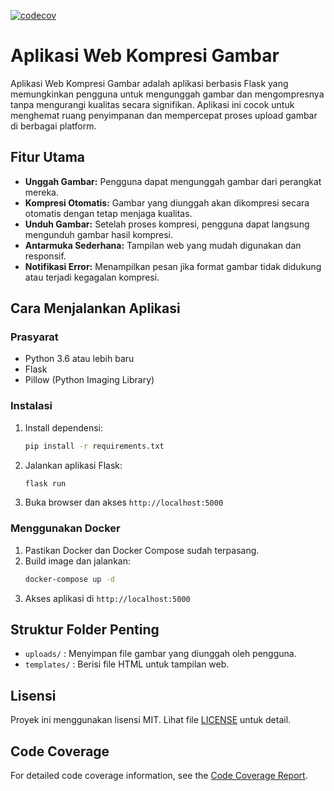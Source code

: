 [![codecov](https://codecov.io/gh/k1lgor/image-compressor/branch/master/graph/badge.svg?token=OWVSAGHDPL)](https://codecov.io/gh/k1lgor/image-compressor)

# Aplikasi Web Kompresi Gambar

Aplikasi Web Kompresi Gambar adalah aplikasi berbasis Flask yang memungkinkan pengguna untuk mengunggah gambar dan mengompresnya tanpa mengurangi kualitas secara signifikan. Aplikasi ini cocok untuk menghemat ruang penyimpanan dan mempercepat proses upload gambar di berbagai platform.

## Fitur Utama
- **Unggah Gambar:** Pengguna dapat mengunggah gambar dari perangkat mereka.
- **Kompresi Otomatis:** Gambar yang diunggah akan dikompresi secara otomatis dengan tetap menjaga kualitas.
- **Unduh Gambar:** Setelah proses kompresi, pengguna dapat langsung mengunduh gambar hasil kompresi.
- **Antarmuka Sederhana:** Tampilan web yang mudah digunakan dan responsif.
- **Notifikasi Error:** Menampilkan pesan jika format gambar tidak didukung atau terjadi kegagalan kompresi.

## Cara Menjalankan Aplikasi

### Prasyarat
- Python 3.6 atau lebih baru
- Flask
- Pillow (Python Imaging Library)

### Instalasi
1. Install dependensi:
   ```bash
   pip install -r requirements.txt
   ```
2. Jalankan aplikasi Flask:
   ```bash
   flask run
   ```
3. Buka browser dan akses `http://localhost:5000`

### Menggunakan Docker
1. Pastikan Docker dan Docker Compose sudah terpasang.
2. Build image dan jalankan:
   ```bash
   docker-compose up -d
   ```
3. Akses aplikasi di `http://localhost:5000`

## Struktur Folder Penting
- `uploads/` : Menyimpan file gambar yang diunggah oleh pengguna.
- `templates/` : Berisi file HTML untuk tampilan web.

## Lisensi
Proyek ini menggunakan lisensi MIT. Lihat file [LICENSE](./LICENSE) untuk detail.

## Code Coverage

For detailed code coverage information, see the [Code Coverage Report](./README_COVERAGE.md).
